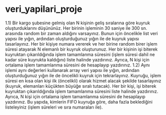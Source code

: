 # veri_yapilari_proje

1.1) Bir kargo şubesine gelmiş olan N kişinin geliş sıralarına göre kuyruk oluşturduklarını düşününüz. Her birinin işleminin 30 saniye ile 300 sn. arasında random bir zaman aldığını varsayınız. Bunun için öncelikle list veri yapısı ile yığın, ardından oluşturduğunuz yığın ile de kuyruk yapısı tasarlayınız. Her bir kişiye numara vererek ve her birine random birer işlem süresi atayarak N elemanlı bir kuyruk oluşturunuz. Her bir kişinin işi biterek kuyruktan çıkarıldığında işlem tamamlanma süresini (işlem süresi dahil ne kadar süre kuyrukta kaldığını) liste halinde yazdırınız. Ayrıca, N kişi için ortalama işlem tamamlanma süresini de hesaplayıp yazdırınız.
1.2) Aynı işlemi aynı değerleri kullanarak array veri yapısı ile yığın, ardından oluşturduğunuz yığın ile de öncelikli kuyruk için tekrarlayınız. Kuyruğu, işlem süresi en kısa olan kişi ilk (öncelikli) olarak hizmet alacak şekilde tasarlayınız (kuyruk, elemanları küçükten büyüğe sıralı tutacak). Her bir kişi, işi biterek kuyruktan çıkarıldığında işlem tamamlanma süresini liste halinde yazdırınız. Ayrıca, N kişi için ortalama işlem tamamlanma süresini de hesaplayıp yazdırınız. Bu yapıda, kimlerin FIFO kuyruğa göre, daha fazla beklediğini listeleyiniz (işlem süreleri ve sıra numaraları ile).
